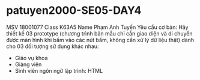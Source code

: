 # patuyen2000-SE05-DAY4
MSV 18001077
Class K63A5
Name Phạm Anh Tuyến
Yêu cầu cơ bản: Hãy thiết kế 03 prototype (chương trình bản mẫu chỉ cần giao diện và di chuyển được màn hình khi bấm vào các nút bấm, không cần xử lý dữ liệu thật) dành cho 03 đối tượng sử dụng khác nhau:
-	Giáo vụ khoa
-	Giảng viên
-	Sinh viên
ngôn ngữ lập trình: HTML
